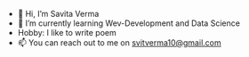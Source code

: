 - 👋 Hi, I’m Savita Verma
- 🌱 I’m currently learning Wev-Development and Data Science
- Hobby: I like to write poem
- 📫 You can reach out to me on svitverma10@gmail.com

<!---
vermasavita/vermasavita is a ✨ special ✨ repository because its `README.md` (this file) appears on your GitHub profile.
You can click the Preview link to take a look at your changes.
--->
